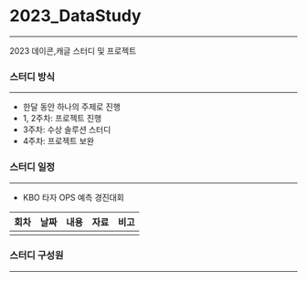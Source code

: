 # 2023_DataStudy
---
2023 데이콘,캐글 스터디 및 프로젝트


### 스터디 방식
---
- 한달 동안 하나의 주제로 진행
- 1, 2주차: 프로젝트 진행
- 3주차: 수상 솔루션 스터디
- 4주차: 프로젝트 보완

### 스터디 일정
---
- KBO 타자 OPS 예측 경진대회

|회차|날짜|내용|자료|비고|
|---|---|---|---|---|
| | | | | | |


### 스터디 구성원
---
